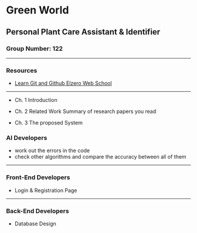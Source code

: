 # Green World
## Personal Plant Care Assistant & Identifier
### Group Number: 122

***

### Resources
- [Learn Git and Github Elzero Web School 
](https://www.youtube.com/playlist?list=PLDoPjvoNmBAw4eOj58MZPakHjaO3frVMF)

***
- Ch. 1 Introduction

- Ch. 2 Related Work Summary of research papers you read

- Ch. 3 The proposed System

### AI Developers

- work out the errors in the code
- check other algorithms and compare the accuracy between all of them

***
### Front-End Developers

- Login & Registration Page

***
### Back-End Developers

- Database Design